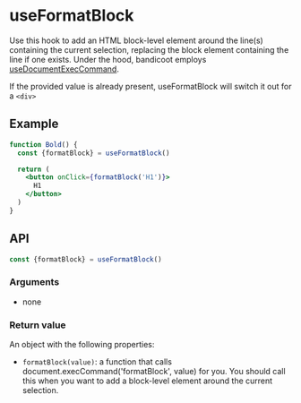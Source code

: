 # useFormatBlock

Use this hook to add an HTML block-level element around the line(s) containing the current selection, replacing the block element containing the line if one exists. Under the hood, bandicoot employs [useDocumentExecCommand](/hooks/use-document-exec-command.md).

If the provided value is already present, useFormatBlock will switch it out for a `<div>`

## Example

```jsx
function Bold() {
  const {formatBlock} = useFormatBlock()

  return (
    <button onClick={formatBlock('H1')}>
      H1
    </button>
  )
}
```

## API
```js
const {formatBlock} = useFormatBlock()
```

### Arguments
- none

### Return value
An object with the following properties:
- `formatBlock(value)`: a function that calls document.execCommand('formatBlock', value) for you. You should call this when you want to add a block-level element around the current selection.